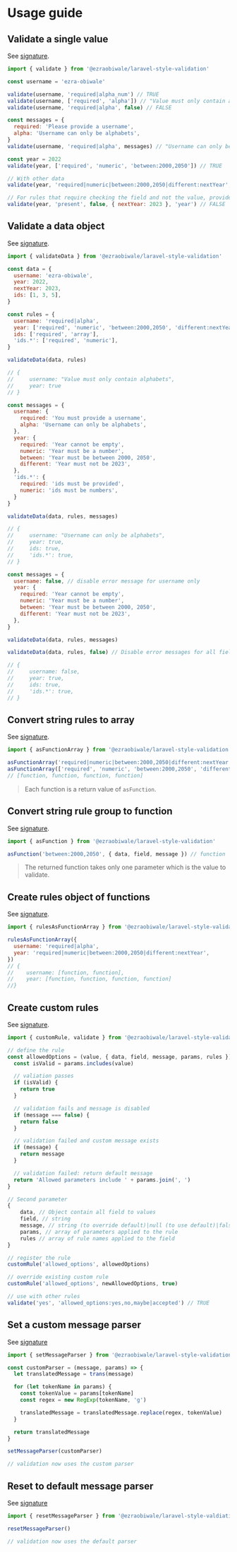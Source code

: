 # Usage guide

## Validate a single value

See [signature](./api.md#validate).

```javascript
import { validate } from '@ezraobiwale/laravel-style-validation'

const username = 'ezra-obiwale'

validate(username, 'required|alpha_num') // TRUE
validate(username, ['required', 'alpha']) // "Value must only contain alphabets"
validate(username, 'required|alpha', false) // FALSE

const messages = {
  required: 'Please provide a username',
  alpha: 'Username can only be alphabets',
}
validate(username, 'required|alpha', messages) // "Username can only be alphabets"

const year = 2022
validate(year, ['required', 'numeric', 'between:2000,2050']) // TRUE

// With other data
validate(year, 'required|numeric|between:2000,2050|different:nextYear', null, { nextYear: 2023 }) // true

// For rules that require checking the field and not the value, provide the field as the last parameter
validate(year, 'present', false, { nextYear: 2023 }, 'year') // FALSE
```

## Validate a data object

See [signature](./api.md#validatedata).

```javascript
import { validateData } from '@ezraobiwale/laravel-style-validation'

const data = {
  username: 'ezra-obiwale',
  year: 2022,
  nextYear: 2023,
  ids: [1, 3, 5],
}

const rules = {
  username: 'required|alpha',
  year: ['required', 'numeric', 'between:2000,2050', 'different:nextYear'],
  ids: ['required', 'array'],
  'ids.*': ['required', 'numeric'],
}

validateData(data, rules)

// {
//     username: "Value must only contain alphabets",
//     year: true
// }

const messages = {
  username: {
    required: 'You must provide a username',
    alpha: 'Username can only be alphabets',
  },
  year: {
    required: 'Year cannot be empty',
    numeric: 'Year must be a number',
    between: 'Year must be between 2000, 2050',
    different: 'Year must not be 2023',
  },
  'ids.*': {
    required: 'ids must be provided',
    numeric: 'ids must be numbers',
  }
}

validateData(data, rules, messages)

// {
//     username: "Username can only be alphabets",
//     year: true,
//     ids: true,
//     'ids.*': true,
// }

const messages = {
  username: false, // disable error message for username only
  year: {
    required: 'Year cannot be empty',
    numeric: 'Year must be a number',
    between: 'Year must be between 2000, 2050',
    different: 'Year must not be 2023',
  },
}

validateData(data, rules, messages)

validateData(data, rules, false) // Disable error messages for all fields

// {
//     username: false,
//     year: true,
//     ids: true,
//     'ids.*': true,
// }
```

## Convert string rules to array

See [signature](./api.md#asfunctionarray).

```javascript
import { asFunctionArray } from '@ezraobiwale/laravel-style-validation'

asFunctionArray('required|numeric|between:2000,2050|different:nextYear')
asFunctionArray(['required', 'numeric', 'between:2000,2050', 'different:nextYear'])
// [function, function, function, function]
```

> Each function is a return value of `asFunction`.

## Convert string rule group to function

See [signature](./api.md#asfunction).

```javascript
import { asFunction } from '@ezraobiwale/laravel-style-validation'

asFunction('between:2000,2050', { data, field, message }) // function
```

> The returned function takes only one parameter which is the value to validate.

## Create rules object of functions

See [signature](./api.md#rulesasfunctionarray).

```javascript
import { rulesAsFunctionArray } from '@ezraobiwale/laravel-style-validation'

rulesAsFunctionArray({
  username: 'required|alpha',
  year: 'required|numeric|between:2000,2050|different:nextYear',
})
// {
//    username: [function, function],
//    year: [function, function, function, function]
//}
```

## Create custom rules

See [signature](./api.md#customrule).

```javascript
import { customRule, validate } from '@ezraobiwale/laravel-style-validation'

// define the rule
const allowedOptions = (value, { data, field, message, params, rules }) => {
  const isValid = params.includes(value)

  // valiation passes
  if (isValid) {
    return true
  }

  // validation fails and message is disabled
  if (message === false) {
    return false
  }

  // validation failed and custom message exists
  if (message) {
    return message
  }

  // validation failed: return default message
  return 'Allowed parameters include ' + params.join(', ')
}

// Second parameter
{
    data, // Object contain all field to values
    field, // string
    message, // string (to override default)|null (to use default)|false(to simply return FALSE)
    params, // array of parameters applied to the rule
    rules // array of rule names applied to the field
}

// register the rule
customRule('allowed_options', allowedOptions)

// override existing custom rule
customRule('allowed_options', newAllowedOptions, true)

// use with other rules
validate('yes', 'allowed_options:yes,no,maybe|accepted') // TRUE
```

## Set a custom message parser

See [signature](./api.md#setmessageparser)

```javascript
import { setMessageParser } from '@ezraobiwale/laravel-style-validation'

const customParser = (message, params) => {
  let translatedMessage = trans(message)

  for (let tokenName in params) {
    const tokenValue = params[tokenName]
    const regex = new RegExp(tokenName, 'g')

    translatedMessage = translatedMessage.replace(regex, tokenValue)
  }

  return translatedMessage
}

setMessageParser(customParser)

// validation now uses the custom parser
```

## Reset to default message parser

See [signature](./api.md#resetmessageparser)

```javascript
import { resetMessageParser } from '@ezraobiwale/laravel-style-valdiation'

resetMessageParser()

// validation now uses the default parser
```
